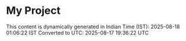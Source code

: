 # My Project

This content is dynamically generated in Indian Time (IST): 2025-08-18 01:06:22 IST
Converted to UTC: 2025-08-17 19:36:22 UTC
